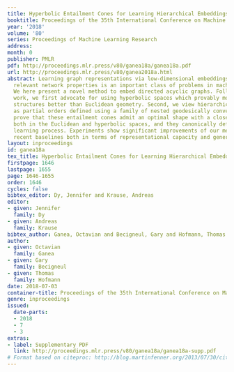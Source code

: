 ```yaml
---
title: Hyperbolic Entailment Cones for Learning Hierarchical Embeddings
booktitle: Proceedings of the 35th International Conference on Machine Learning
year: '2018'
volume: '80'
series: Proceedings of Machine Learning Research
address: 
month: 0
publisher: PMLR
pdf: http://proceedings.mlr.press/v80/ganea18a/ganea18a.pdf
url: http://proceedings.mlr.press/v80/ganea2018a.html
abstract: Learning graph representations via low-dimensional embeddings that preserve
  relevant network properties is an important class of problems in machine learning.
  We here present a novel method to embed directed acyclic graphs. Following prior
  work, we first advocate for using hyperbolic spaces which provably model tree-like
  structures better than Euclidean geometry. Second, we view hierarchical relations
  as partial orders defined using a family of nested geodesically convex cones. We
  prove that these entailment cones admit an optimal shape with a closed form expression
  both in the Euclidean and hyperbolic spaces, and they canonically define the embedding
  learning process. Experiments show significant improvements of our method over strong
  recent baselines both in terms of representational capacity and generalization.
layout: inproceedings
id: ganea18a
tex_title: Hyperbolic Entailment Cones for Learning Hierarchical Embeddings
firstpage: 1646
lastpage: 1655
page: 1646-1655
order: 1646
cycles: false
bibtex_editor: Dy, Jennifer and Krause, Andreas
editor:
- given: Jennifer
  family: Dy
- given: Andreas
  family: Krause
bibtex_author: Ganea, Octavian and Becigneul, Gary and Hofmann, Thomas
author:
- given: Octavian
  family: Ganea
- given: Gary
  family: Becigneul
- given: Thomas
  family: Hofmann
date: 2018-07-03
container-title: Proceedings of the 35th International Conference on Machine Learning
genre: inproceedings
issued:
  date-parts:
  - 2018
  - 7
  - 3
extras:
- label: Supplementary PDF
  link: http://proceedings.mlr.press/v80/ganea18a/ganea18a-supp.pdf
# Format based on citeproc: http://blog.martinfenner.org/2013/07/30/citeproc-yaml-for-bibliographies/
---
```

